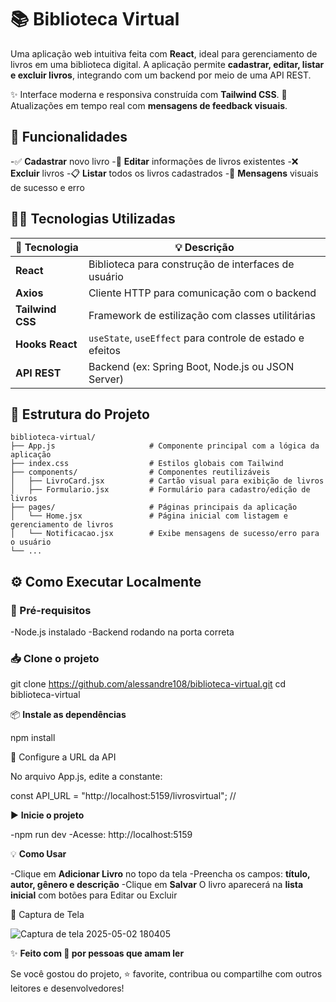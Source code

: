 # 📚 **Biblioteca Virtual**

Uma aplicação web intuitiva feita com **React**, ideal para gerenciamento de livros em uma biblioteca digital. A aplicação permite **cadastrar, editar, listar e excluir livros**, integrando com um backend por meio de uma API REST.

✨ Interface moderna e responsiva construída com **Tailwind CSS**.
🔁 Atualizações em tempo real com **mensagens de feedback visuais**.

## 🚀 **Funcionalidades**

-✅ **Cadastrar** novo livro
-📝 **Editar** informações de livros existentes
-❌ **Excluir** livros
-📋 **Listar** todos os livros cadastrados
-🔔 **Mensagens** visuais de sucesso e erro


## 🧑‍💻 **Tecnologias Utilizadas**

| 🔧 Tecnologia   | 💡 Descrição                                                |
|----------------|-------------------------------------------------------------|
| **React**       | Biblioteca para construção de interfaces de usuário        |
| **Axios**       | Cliente HTTP para comunicação com o backend                |
| **Tailwind CSS**| Framework de estilização com classes utilitárias           |
| **Hooks React** | `useState`, `useEffect` para controle de estado e efeitos  |
| **API REST**    | Backend (ex: Spring Boot, Node.js ou JSON Server)          |

## 📁 **Estrutura do Projeto**

```
biblioteca-virtual/
├── App.js                     # Componente principal com a lógica da aplicação
├── index.css                  # Estilos globais com Tailwind
├── components/                # Componentes reutilizáveis
│   ├── LivroCard.jsx          # Cartão visual para exibição de livros
│   ├── Formulario.jsx         # Formulário para cadastro/edição de livros
├── pages/                     # Páginas principais da aplicação
│   └── Home.jsx               # Página inicial com listagem e gerenciamento de livros
│   └── Notificacao.jsx        # Exibe mensagens de sucesso/erro para o usuário
└── ...
```

## ⚙️ **Como Executar Localmente**

### 🔁 Pré-requisitos

-Node.js instalado
-Backend rodando na porta correta

### 📥 **Clone o projeto**

git clone https://github.com/alessandre108/biblioteca-virtual.git
cd biblioteca-virtual

📦 **Instale as dependências**

npm install

🔧 Configure a URL da API

No arquivo App.js, edite a constante:

const API_URL = "http://localhost:5159/livrosvirtual"; // 

▶️ **Inicie o projeto**

-npm run dev
-Acesse: http://localhost:5159

💡 **Como Usar**

-Clique em  **Adicionar Livro** no topo da tela
-Preencha os campos: **título, autor, gênero e descrição**
-Clique em **Salvar**
O livro aparecerá na **lista inicial** com botões para Editar ou Excluir

📸 Captura de Tela

![Captura de tela 2025-05-02 180405](https://github.com/user-attachments/assets/95880e9e-febf-45df-b7ba-c2063ebdfcb0)



✨ **Feito com 💙 por pessoas que amam ler**

Se você gostou do projeto, ⭐ favorite, contribua ou compartilhe com outros leitores e desenvolvedores!
